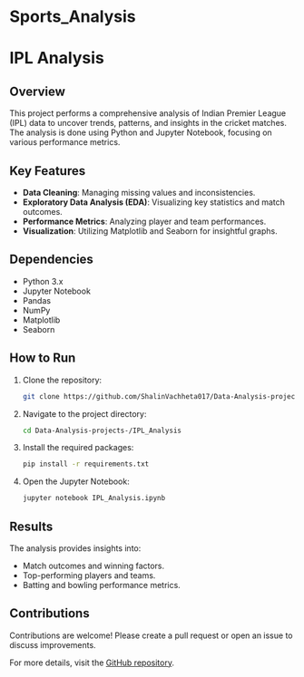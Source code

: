 # Sports_Analysis
# IPL Analysis

## Overview

This project performs a comprehensive analysis of Indian Premier League (IPL) data to uncover trends, patterns, and insights in the cricket matches. The analysis is done using Python and Jupyter Notebook, focusing on various performance metrics.

## Key Features

- **Data Cleaning**: Managing missing values and inconsistencies.
- **Exploratory Data Analysis (EDA)**: Visualizing key statistics and match outcomes.
- **Performance Metrics**: Analyzing player and team performances.
- **Visualization**: Utilizing Matplotlib and Seaborn for insightful graphs.

## Dependencies

- Python 3.x
- Jupyter Notebook
- Pandas
- NumPy
- Matplotlib
- Seaborn

## How to Run

1. Clone the repository:
    ```sh
    git clone https://github.com/ShalinVachheta017/Data-Analysis-projects-.git
    ```
2. Navigate to the project directory:
    ```sh
    cd Data-Analysis-projects-/IPL_Analysis
    ```
3. Install the required packages:
    ```sh
    pip install -r requirements.txt
    ```
4. Open the Jupyter Notebook:
    ```sh
    jupyter notebook IPL_Analysis.ipynb
    ```

## Results

The analysis provides insights into:
- Match outcomes and winning factors.
- Top-performing players and teams.
- Batting and bowling performance metrics.

## Contributions

Contributions are welcome! Please create a pull request or open an issue to discuss improvements.


For more details, visit the [GitHub repository](https://github.com/ShalinVachheta017/Data-Analysis-projects-/blob/main/IPL%20Analysis.ipynb).
